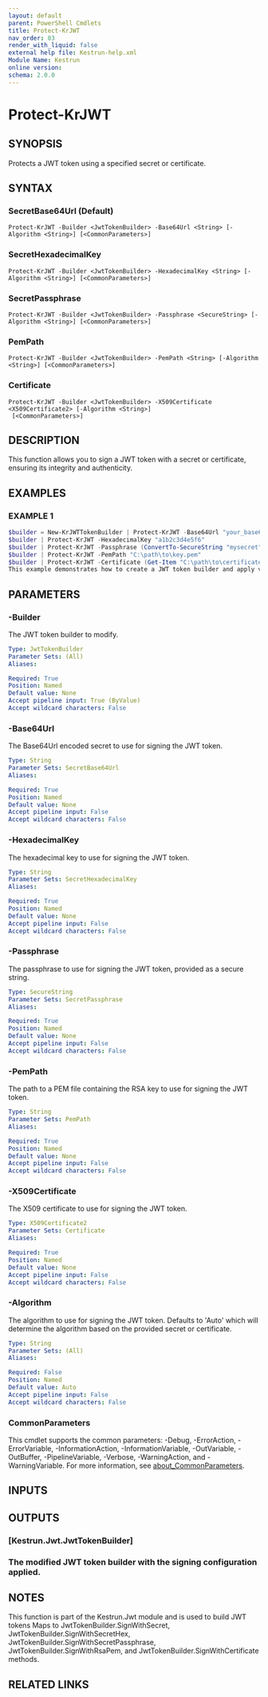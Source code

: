 ```yaml
---
layout: default
parent: PowerShell Cmdlets
title: Protect-KrJWT
nav_order: 83
render_with_liquid: false
external help file: Kestrun-help.xml
Module Name: Kestrun
online version:
schema: 2.0.0
---
```


# Protect-KrJWT

## SYNOPSIS
Protects a JWT token using a specified secret or certificate.

## SYNTAX

### SecretBase64Url (Default)
```
Protect-KrJWT -Builder <JwtTokenBuilder> -Base64Url <String> [-Algorithm <String>] [<CommonParameters>]
```

### SecretHexadecimalKey
```
Protect-KrJWT -Builder <JwtTokenBuilder> -HexadecimalKey <String> [-Algorithm <String>] [<CommonParameters>]
```

### SecretPassphrase
```
Protect-KrJWT -Builder <JwtTokenBuilder> -Passphrase <SecureString> [-Algorithm <String>] [<CommonParameters>]
```

### PemPath
```
Protect-KrJWT -Builder <JwtTokenBuilder> -PemPath <String> [-Algorithm <String>] [<CommonParameters>]
```

### Certificate
```
Protect-KrJWT -Builder <JwtTokenBuilder> -X509Certificate <X509Certificate2> [-Algorithm <String>]
 [<CommonParameters>]
```

## DESCRIPTION
This function allows you to sign a JWT token with a secret or certificate, ensuring its integrity and authenticity.

## EXAMPLES

### EXAMPLE 1
```powershell
$builder = New-KrJWTTokenBuilder | Protect-KrJWT -Base64Url "your_base64_url_secret"
$builder | Protect-KrJWT -HexadecimalKey "a1b2c3d4e5f6"
$builder | Protect-KrJWT -Passphrase (ConvertTo-SecureString "mysecret" -AsPlainText -Force)
$builder | Protect-KrJWT -PemPath "C:\path\to\key.pem"
$builder | Protect-KrJWT -Certificate (Get-Item "C:\path\to\certificate.pfx")
This example demonstrates how to create a JWT token builder and apply various signing methods.
```

## PARAMETERS

### -Builder
The JWT token builder to modify.

```yaml
Type: JwtTokenBuilder
Parameter Sets: (All)
Aliases:

Required: True
Position: Named
Default value: None
Accept pipeline input: True (ByValue)
Accept wildcard characters: False
```

### -Base64Url
The Base64Url encoded secret to use for signing the JWT token.

```yaml
Type: String
Parameter Sets: SecretBase64Url
Aliases:

Required: True
Position: Named
Default value: None
Accept pipeline input: False
Accept wildcard characters: False
```

### -HexadecimalKey
The hexadecimal key to use for signing the JWT token.

```yaml
Type: String
Parameter Sets: SecretHexadecimalKey
Aliases:

Required: True
Position: Named
Default value: None
Accept pipeline input: False
Accept wildcard characters: False
```

### -Passphrase
The passphrase to use for signing the JWT token, provided as a secure string.

```yaml
Type: SecureString
Parameter Sets: SecretPassphrase
Aliases:

Required: True
Position: Named
Default value: None
Accept pipeline input: False
Accept wildcard characters: False
```

### -PemPath
The path to a PEM file containing the RSA key to use for signing the JWT token.

```yaml
Type: String
Parameter Sets: PemPath
Aliases:

Required: True
Position: Named
Default value: None
Accept pipeline input: False
Accept wildcard characters: False
```

### -X509Certificate
The X509 certificate to use for signing the JWT token.

```yaml
Type: X509Certificate2
Parameter Sets: Certificate
Aliases:

Required: True
Position: Named
Default value: None
Accept pipeline input: False
Accept wildcard characters: False
```

### -Algorithm
The algorithm to use for signing the JWT token.
Defaults to 'Auto' which will determine the algorithm based on the provided secret or certificate.

```yaml
Type: String
Parameter Sets: (All)
Aliases:

Required: False
Position: Named
Default value: Auto
Accept pipeline input: False
Accept wildcard characters: False
```

### CommonParameters
This cmdlet supports the common parameters: -Debug, -ErrorAction, -ErrorVariable, -InformationAction, -InformationVariable, -OutVariable, -OutBuffer, -PipelineVariable, -Verbose, -WarningAction, and -WarningVariable. For more information, see [about_CommonParameters](http://go.microsoft.com/fwlink/?LinkID=113216).

## INPUTS

## OUTPUTS

### [Kestrun.Jwt.JwtTokenBuilder]
### The modified JWT token builder with the signing configuration applied.
## NOTES
This function is part of the Kestrun.Jwt module and is used to build JWT tokens
Maps to JwtTokenBuilder.SignWithSecret, JwtTokenBuilder.SignWithSecretHex, JwtTokenBuilder.SignWithSecretPassphrase,
JwtTokenBuilder.SignWithRsaPem, and JwtTokenBuilder.SignWithCertificate methods.

## RELATED LINKS
